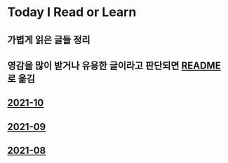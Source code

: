 # Today I Read or Learn

## 가볍게 읽은 글들 정리
## 영감을 많이 받거나 유용한 글이라고 판단되면 [README](https://github.com/eomttt/studies) 로 옮김

## [2021-10](https://github.com/eomttt/studies/blob/master/TDRL/202110.md)
## [2021-09](https://github.com/eomttt/studies/blob/master/TDRL/202109.md)
## [2021-08](https://github.com/eomttt/studies/blob/master/TDRL/202108.md)